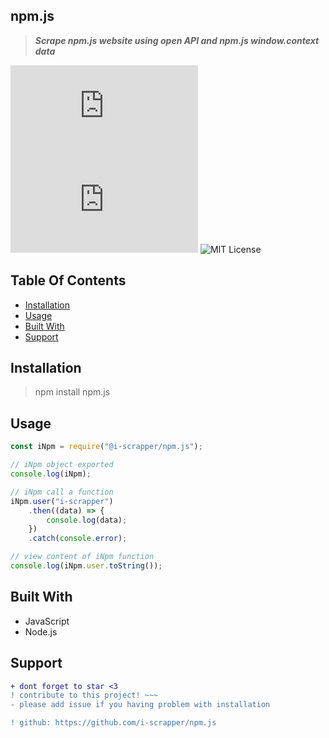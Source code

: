 ## npm.js
 > ***Scrape npm.js website using open API and npm.js window.context data***
 
[![Issues](https://img.shields.io/github/issues/i-scrapper/npm.js)](https://github.com/i-scrapper/npm.js/issues) 
[![Stars](https://badgen.net/github/stars/i-scrapper/npm.js)](https://github.com/i-scrapper/npm.js/stargazers/)
![MIT License](https://img.shields.io/badge/license-MIT-blue)

## Table Of Contents

* [Installation](#installation)
* [Usage](#usage)
* [Built With](#built-with)
* [Support](#support)

## Installation

> npm install npm.js

## Usage

```javascript
const iNpm = require("@i-scrapper/npm.js");

// iNpm object exported
console.log(iNpm);

// iNpm call a function
iNpm.user("i-scrapper")
    .then((data) => {
        console.log(data);
    })
    .catch(console.error);

// view content of iNpm function
console.log(iNpm.user.toString());
```

## Built With

* JavaScript
* Node.js

## Support

```diff
+ dont forget to star <3
! contribute to this project! ~~~
- please add issue if you having problem with installation

! github: https://github.com/i-scrapper/npm.js
```